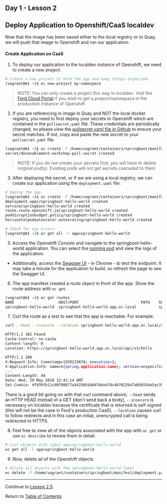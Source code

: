## Day 1 - Lesson 2

## Deploy Application to Openshift/CaaS localdev

Now that the image has been saved either to the local registry or to Quay, we will push that image to Openshift and run our application. 

#### Create Application on CaaS

1. To deploy our application to the localdev instance of Openshift, we need to create a new project. 

```bash
# Create a new project to hold the app and keep things organized.
[vagrant@m1 ~]$ oc new-project my-namespace
```

> NOTE: You can only create a project this way in localdev. Visit the [Ford Cloud Portal](https://www.cloudportal.ford.com/openshift) if you wish to get a project/namespace in the production instance of Openshift

2. If you are referencing in image in Quay and NOT the local docker registry, you need to first deploy your secrets to Openshift which are contained in the `pullsecret.yaml` file. These credentials are periodically changed, so please view the [pullsecret.yaml file in Github](https://github.ford.com/JPOTTE46/samples/blob/master/springboot/manifest/pullsecret.yaml) to ensure your secret matches. If not, copy and paste the new secret to your `pullsecret.yaml` file. 

```bash
[vagrant@m1 ~]$ oc create -f /home/vagrant/containers/springboot/manifest/pullsecret.yaml
secret/devenablement-workshop-pull-secret created
```

> NOTE: If you do not create your secrets first, you will have to delete original pod(s). Existing pods will not get secrets cascaded to them

3. After deploying the secret, or if we are using a local registry, we can create our application using the `deployment.yaml` file. 

```bash
# Deploy the app.
[vagrant@m1 ~]$ oc create -f /home/vagrant/containers/springboot/manifest/deployment.yaml
deployment.apps/springboot-hello-world created
service/springboot-hello-world created
route.route.openshift.io/springboot-hello-world created
poddisruptionbudget.policy/springboot-hello-world created
horizontalpodautoscaler.autoscaling/springboot-hello-world created

# Check for any errors.
[vagrant@m1 ~]$ oc get all -l app=springboot-hello-world
```

5. Access the Openshift Console and navigate to the springboot-hello-world application. You can select the [running pod](https://api.oc.local:8443/console/project/springboot-hello-world/browse/pods) and view the logs of the application. 

- Additionally, access the [Swagger UI](https://springboot-hello-world.app.oc.local/swagger-ui.html#/hello-controller) - in Chrome - to test the endpoint. It may take a minute for the application to build, so refresh the page to see the Swagger UI. 

<!---
The manifest created a deployment, replica set, and pod. You can get the pod IP address with the `oc describe` and curl an instance of the app with that IP address on port 8080.

```
$ oc describe pods
Name:               python-668c7fc9b-4s4pf
Namespace:          python
...
...
Start Time:         Mon, 25 Feb 2019 21:09:38 +0000
Annotations:        openshift.io/scc=restricted
Status:             Running
IP:                 10.131.80.60 <--------------------- IP of the python app
Controlled By:      ReplicaSet/python-668c7fc9b

$ curl --head 10.131.80.60:8080
HTTP/1.0 200 OK
Content-Type: text/html; charset=utf-8
Content-Length: 65
Server: Werkzeug/0.14.1 Python/2.7.13
Date: Mon, 25 Feb 2019 21:18:47 GMT
```

The app manifest also created a service in front of the pod. You can get the service IP address with `oc describe` and curl the service.

```
$ oc describe services
Name:              python
Namespace:         python
Labels:            app=python
Annotations:       <none>
Selector:          app=python
Type:              ClusterIP
IP:                172.30.112.202 <---------- The service IP
Port:              http  8080/TCP <---------- The service port
TargetPort:        8080/TCP
Endpoints:         10.131.80.60:8080 <------- Here's the backend IP again
Session Affinity:  None
Events:            <none>

$ curl --head 172.30.112.202:8080
HTTP/1.0 200 OK
Content-Type: text/html; charset=utf-8
Content-Length: 65
Server: Werkzeug/0.14.1 Python/2.7.13
Date: Mon, 25 Feb 2019 21:24:09 GMT
```
-->

6. The app manifest created a route object in front of the app. Show the route address with `oc get`.

```bash
[vagrant@m1 ~]$ oc get routes
NAME                    HOST/PORT                            PATH    SERVICES                 PORT   TERMINATION    WILDCARD
springboot-hello-world  springboot-hello-world.app.oc.local          springboot-hello-world   8080   edge/Redirect  None
```

7. Curl the route as a test to see that the app is reachable. For example:

```bash
curl --head --insecure --location springboot-hello-world.app.oc.local/api/v1/hello

HTTP/1.1 302 Found
Cache-Control: no-cache
Content-length: 0
Location: https://springboot-hello-world.app.oc.local/api/v1/hello

HTTP/1.1 200
X-Request-Info: timestamp=1559133674; execution=1;
X-Application-Info: name=${spring.application.name}; version=unspecified;
...
Content-Length: 44
Date: Wed, 29 May 2019 12:41:14 GMT
Set-Cookie: 4f939fb11c90700077a542505da8476d=b79c4b7022647a05b55da5ac3545ec80; path=/; HttpOnly; Secure
```

There is a good bit going on with that curl command above; `--head` sends an HTTP HEAD instead of a GET (don't send back a body), `--insecure` is necessary on localdev because the certificate that is returned is self-signed (this will not be the case in Ford's production CaaS), `--location` causes curl to follow redirects and in this case an initial, unencrypted call is being redirected to HTTPS.

8. Feel free to view all of the objects associated with the app with `oc get` or use `oc describe` to review them in detail.

```bash
# List objects with label app=springboot-hello-world
oc get all -l app=springboot-hello-world
```

9. Now, delete all of the Openshift objects. 

```bash
# Delete all objects with the springboot-hello-world label
oc delete -f /home/vagrant/containers/springboot/manifest/deployment.yaml
```
---  

Continue to [Lesson 2.5](./lesson2.5.md).

Return to [Table of Contents](https://github.ford.com/DevEnablement/caas-workshop/tree/workshop-reformat#agenda)